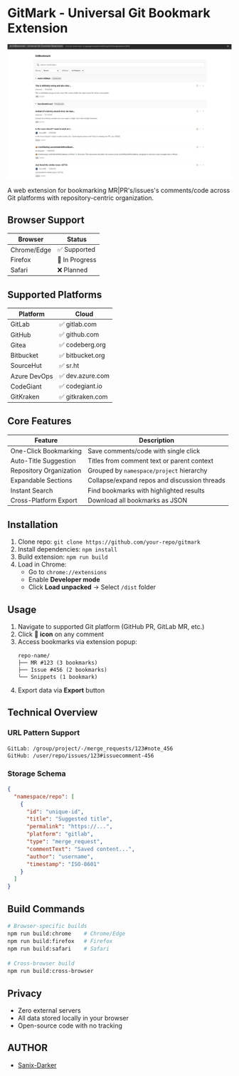 # GitMark - Universal Git Bookmark Extension
![Screenshot](./screenshot.png)

A web extension for bookmarking MR|PR's/issues's comments/code across Git platforms with repository-centric organization.

## Browser Support

| Browser       | Status          |
|---------------|-----------------|
| Chrome/Edge   | ✅ Supported    |
| Firefox       | 🚧 In Progress  |
| Safari        | ❌ Planned      |

## Supported Platforms

| Platform          | Cloud                  |
|-------------------|------------------------|
| GitLab            | ✅ gitlab.com          |
| GitHub            | ✅ github.com          |
| Gitea             | ✅ codeberg.org        |
| Bitbucket         | ✅ bitbucket.org       |
| SourceHut         | ✅ sr.ht               |
| Azure DevOps      | ✅ dev.azure.com       |
| CodeGiant         | ✅ codegiant.io        |
| GitKraken         | ✅ gitkraken.com       |

## Core Features

| Feature                          | Description                                          |
|----------------------------------|------------------------------------------------------|
| One-Click Bookmarking            | Save comments/code with single click                 |
| Auto-Title Suggestion            | Titles from comment text or parent context           |
| Repository Organization          | Grouped by `namespace/project` hierarchy            |
| Expandable Sections              | Collapse/expand repos and discussion threads         |
| Instant Search                   | Find bookmarks with highlighted results              |
| Cross-Platform Export            | Download all bookmarks as JSON                       |

## Installation

1. Clone repo: `git clone https://github.com/your-repo/gitmark`
2. Install dependencies: `npm install`
3. Build extension: `npm run build`
4. Load in Chrome:
   - Go to `chrome://extensions`
   - Enable **Developer mode**
   - Click **Load unpacked** → Select `/dist` folder

## Usage

1. Navigate to supported Git platform (GitHub PR, GitLab MR, etc.)
2. Click **📑 icon** on any comment
3. Access bookmarks via extension popup:
   ```plaintext
   repo-name/
   ├── MR #123 (3 bookmarks)
   ├── Issue #456 (2 bookmarks)
   └── Snippets (1 bookmark)
   ```
4. Export data via **Export** button

## Technical Overview

### URL Pattern Support
```regex
GitLab: /group/project/-/merge_requests/123#note_456
GitHub: /user/repo/issues/123#issuecomment-456
```

### Storage Schema
```json
{
  "namespace/repo": [
    {
      "id": "unique-id",
      "title": "Suggested title",
      "permalink": "https://...",
      "platform": "gitlab",
      "type": "merge_request",
      "commentText": "Saved content...",
      "author": "username",
      "timestamp": "ISO-8601"
    }
  ]
}
```

## Build Commands
```bash
# Browser-specific builds
npm run build:chrome    # Chrome/Edge
npm run build:firefox   # Firefox
npm run build:safari    # Safari

# Cross-browser build
npm run build:cross-browser
```

## Privacy
- Zero external servers
- All data stored locally in your browser
- Open-source code with no tracking

## AUTHOR

- [Sanix-Darker](https://github.com/sanix-darker)
